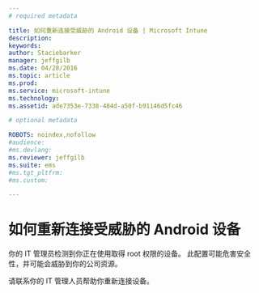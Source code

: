 ```yaml
---
# required metadata

title: 如何重新连接受威胁的 Android 设备 | Microsoft Intune
description:
keywords:
author: Staciebarker
manager: jeffgilb
ms.date: 04/28/2016
ms.topic: article
ms.prod:
ms.service: microsoft-intune
ms.technology:
ms.assetid: ade7353e-7338-484d-a50f-b91146d5fc46

# optional metadata

ROBOTS: noindex,nofollow
#audience:
#ms.devlang:
ms.reviewer: jeffgilb
ms.suite: ems
#ms.tgt_pltfrm:
#ms.custom:

---
```


# 如何重新连接受威胁的 Android 设备
你的 IT 管理员检测到你正在使用取得 root 权限的设备。 此配置可能危害安全性，并可能会威胁到你的公司资源。

请联系你的 IT 管理人员帮助你重新连接设备。



<!--HONumber=May16_HO1-->


